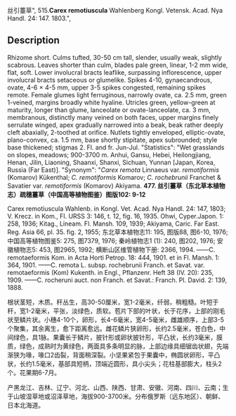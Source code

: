 丝引薹草",
515.**Carex remotiuscula** Wahlenberg Kongl. Vetensk. Acad. Nya Handl. 24: 147. 1803.",

## Description
Rhizome short. Culms tufted, 30-50 cm tall, slender, usually weak, slightly scabrous. Leaves shorter than culm, blades pale green, linear, 1-2 mm wide, flat, soft. Lower involucral bracts leaflike, surpassing inflorescence, upper involucral bracts setaceous or glumelike. Spikes 4-10, gynaecandrous, ovate, 4-6 × 4-5 mm, upper 3-5 spikes congested, remaining spikes remote. Female glumes light ferruginous, narrowly ovate, ca. 2.5 mm, green 1-veined, margins broadly white hyaline. Utricles green, yellow-green at maturity, longer than glume, lanceolate or ovate-lanceolate, ca. 3 mm, membranous, distinctly many veined on both faces, upper margins finely serrulate winged, apex gradually narrowed into a beak, beak rather deeply cleft abaxially, 2-toothed at orifice. Nutlets tightly enveloped, elliptic-ovate, plano-convex, ca. 1.5 mm, base shortly stipitate, apex subrounded; style base thickened; stigmas 2. Fl. and fr. Jun-Jul.
  "Statistics": "Wet grasslands on slopes, meadows; 900-3700 m. Anhui, Gansu, Hebei, Heilongjiang, Henan, Jilin, Liaoning, Shaanxi, Shanxi, Sichuan, Yunnan [Japan, Korea, Russia (Far East)].
  "Synonym": "*Carex remota* Linnaeus var. *remotiformis* (Komarov) Kükenthal; *C. remotiformis* Komarov; *C. rochebrunii* Franchet &amp; Savatier var. *remotiformis* (Komarov) Akiyama.
**477. 丝引薹草（东北草本植物志）疏穗薹草（中国高等植物图鉴）图版102: 9-12**

Carex remotiuscula Wahlenb. in Kongl. Vet. Acad. Nya Handl. 24: 147, 1803; V. Krecz. in Kom., Fl. URSS 3: 146, t. 12, fig. 16, 1935. Ohwi, Cyper.Japon. 1: 258, 1936; Kitag., Lineam. Fl. Mansh. 109, 1939; Akiyama, Caric. Far East. Reg. Asia 66, pl. 35. fig. 2, 1955; 东北草本植物志11: 195, 图版88, 图6-10, 1976; 中国高等植物图鉴5: 275, 图7379, 1976; 秦岭植物志1 (1): 240, 图202, 1976; 安徽植物志5: 453, 图2965, 1992; 横断山区维管植物下册: 2366, 1994. ——C. remotaeformis Kom. in Acta Horti Petrop. 18: 444, 1901. et in Fl. Mansh. 1: 364, 1901. ——C. remota L. subsp. rochebrunii Franch. et Savat. var. remotaeformis (Kom) Kukenth. in Engl., Pflanzenr. Heft 38 (IV. 20): 235, 1909. ——C. rocheruni auct. non Franch. et Savat.: Franch. Pl. David. 2: 139, 1888.

根状茎短，木质。秆丛生，高30-50厘米，宽1-2毫米，纤弱，稍粗糙。叶短于秆，宽1-2毫米，平张，淡绿色，质软。苞片下部的叶状，长于花序，上部的刚毛状至鳞片状。小穗4-10个，卵形，长4-6毫米，宽4-5毫米，雌雄顺序，上部3-5个聚集，其余离生，愈下距离愈远。雌花鳞片狭卵形，长约2.5毫米，苍白色，中间绿色，具1脉。果囊长于鳞片，披针形或卵状披针形，平凸状，长约3毫米，膜质，绿色，成熟时为黄绿色，两面具多条明显的脉，上部边缘具细锯齿状翅，先端渐狭为喙，喙口2齿裂，背面稍深裂。小坚果紧包于果囊中，椭圆状卵形，平凸状，长约1.5毫米，基部具短柄，顶端近圆形，具小尖头；花柱基部膨大，柱头2个。花果期6-7月。

产黑龙江、吉林、辽宁、河北、山西、陕西、甘肃、安徽、河南、四川、云南；生于山坡湿草地或沼泽草地，海拔900-3700米。分布俄罗斯（远东地区）、朝鲜、日本北海道。
